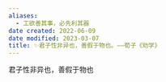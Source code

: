 ```yaml
---
aliases:
  - 工欲善其事，必先利其器
date created: 2022-06-09
date modified: 2023-03-07
title: ✨君子性非异也，善假于物也。——荀子《劝学》
---
```


君子性非异也，善假于物也  
